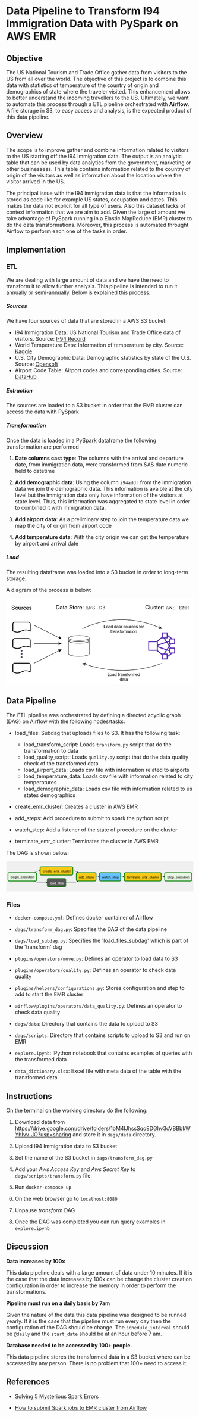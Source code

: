 # Data Pipeline to Transform I94 Immigration Data with PySpark on AWS EMR

## Objective

The US National Tourism and Trade Office gather data from visitors to the US from all over the world. The objective of this project is to combine this data with statistics of temperature of the country of origin and demographics of state where the traveler visited. This enhancement allows to better understand the incoming travellers to the US. Ultimately, we want to automate this process through a ETL pipeline orchestrated with **Airflow**. A file storage in S3, to easy access and analysis, is the expected product of this data pipeline.


## Overview

The scope is to improve gather and combine information related to visitors to the US starting off the I94 immigration data. The output is an analytic table that can be used by data analytics from the government, marketing or other businessess. This table contains information related to the country of origin of the visitors as well as information about the location where the visitor arrived in the US.

The principal issue with the I94 immigration data is that the information is stored as code like for example US states, occupation and dates. This makes the data not explicit for all type of users. Also this dataset lacks of context information that we are aim to add. Given the large of amount we take advantage of PySpark running in a Elastic MapReduce (EMR) cluster to do the data transformations. Moreover, this process is automated throught Airflow to perform each one of the tasks in order.


## Implementation


### ETL

We are dealing with large amount of data and we have the need to transform it to allow further analysis. This pipeline is intended to run it annually or semi-annually.  Below is explained this process.

##### Sources
We have four sources of data that are stored in a AWS S3 bucket: 
- I94 Immigration Data: US National Tourism and Trade Office data of visitors. Source: [I-94 Record](https://travel.trade.gov/research/reports/i94/historical/2016.html)
- World Temperature Data: Information of temperature by city. Source: [Kaggle](https://www.kaggle.com/berkeleyearth/climate-change-earth-surface-temperature-data)
- U.S. City Demographic Data: Demographic statistics by state of the U.S. Source: [Opensoft](https://public.opendatasoft.com/explore/dataset/us-cities-demographics/export/)
- Airport Code Table: Airport codes and corresponding cities. Source: [DataHub](https://datahub.io/core/airport-codes#data)

##### Extraction

The sources are loaded to a S3 bucket in order that the EMR cluster can access the data with PySpark

##### Transformation

Once the data is loaded in a PySpark dataframe the following transformation are performed

1. **Date columns cast type**: The columns with the arrival and departure date, from immigration data, were transformed from SAS date numeric field to datetime

2. **Add demographic data**: Using the column `i94addr` from the immigration data we join the demographic data. This information is avaible at the city level but the immigration data only have information of the visitors at state level. Thus, this information was aggregated to state level in order to combined it with immigration data.

3. **Add airport data**: As a preliminary step to join the temperature data we map the city of origin from airport code

4. **Add temperature data**: With the city origin we can get the temperature by airport and arrival date

##### Load

The resulting dataframe was loaded into a S3 bucket in order to long-term storage.

A diagram of the process is below:

![diagram](diagram.PNG)


## Data Pipeline

The ETL pipeline was orchestrated by defining a directed acyclic graph (DAG) on Airflow with the following nodes/tasks:

- load_files: Subdag that uploads files to S3. It has the following task:
    - load_transform_script: Loads `transform.py` script that do the transformation to data
    - load_quality_script:  Loads `quality.py` script that do the data quality check of the transformed data
    - load_airport_data: Loads csv file with information related to airports
    - load_temperature_data: Loads csv file with information related to city temperatures
    - load_demographic_data: Loads csv file with information related to us states demographics

- create_emr_cluster: Creates a cluster in AWS EMR

- add_steps: Add procedure to submit to spark the python script

- watch_step: Add a listener of the state of procedure on the cluster

- terminate_emr_cluster: Terminates the cluster in AWS EMR

The DAG is shown below:

![dag](dag.PNG)

### Files

- `docker-compose.yml`: Defines docker container of Airflow

- `dags/transform_dag.py`: Specifies the DAG of the data pipeline

- `dags/load_subdag.py`: Specifies the 'load_files_subdag' which is part of the 'transform' dag

- `plugins/operators/move.py`: Defines an operator to load data to S3

- `plugins/operators/quality.py`: Defines an operator to check data quality

- `plugins/helpers/configurations.py`: Stores configuration and step to add to start the EMR cluster

- `airflow/plugins/operators/data_quality.py`: Defines an operator to check data quality

- `dags/data`: Directory that contains the data to upload to S3

- `dags/scripts`: Directory that contains scripts to upload to S3 and run on EMR

- `explore.ipynb`: IPython notebook that contains examples of queries with the transformed data

- `data_dictionary.xlsx`: Excel file with meta data of the table with the transformed data


## Instructions


On the terminal on the working directory do the following:

1. Download data from https://drive.google.com/drive/folders/1bM4lJhssSqo8DGhv3cVBBbkWYhIvv-JO?usp=sharing and store it in `dags/data` directory.

2. Upload I94 Immigration data to S3 bucket

3. Set the name of the S3 bucket in `dags/transform_dag.py`

4. Add your *Aws Access Key* and *Aws Secret Key* to `dags/scripts/transform.py` file.

5. Run `docker-compose up`

6. On the web browser go to `localhost:8080`

7. Unpause *transform* DAG

8. Once the DAG was completed you can run query examples in `explore.ipynb`

## Discussion

**Data increases by 100x**

This data pipeline deals with a large amount of data under 10 minutes. If it is the case that the data increases by 100x can be change the cluster creation configuration in order to increase the memory in order to perform the transformations.

**Pipeline must run on a daily basis by 7am**

Given the nature of the data this data pipeline was designed to be runned yearly. If it is the case that the pipeline must run every day then the configuration of the DAG should be change. The `schedule_interval` should be `@daily` and the `start_date` should be at an hour before 7 am. 


**Database needed to be accessed by 100+ people.**

This data pipeline stores the transformed data in a S3 bucket where can be accessed by any person. There is no problem that 100+ need to access it.


## References

- [Solving 5 Mysterious Spark Errors](https://medium.com/@yhoso/resolving-weird-spark-errors-f34324943e1c#ca65#3604)

- [How to submit Spark jobs to EMR cluster from Airflow](https://www.startdataengineering.com/post/how-to-submit-spark-jobs-to-emr-cluster-from-airflow/)

